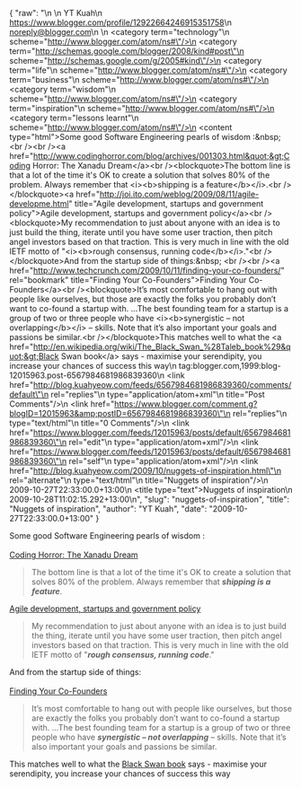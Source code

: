 {
  "raw": "<entry>\n  <author>\n    <name>YT Kuah</name>\n    <uri>https://www.blogger.com/profile/12922664246915351758</uri>\n    <email>noreply@blogger.com</email>\n  </author>\n  <category term=\"technology\"\n    scheme=\"http://www.blogger.com/atom/ns#\"/>\n  <category term=\"http://schemas.google.com/blogger/2008/kind#post\"\n    scheme=\"http://schemas.google.com/g/2005#kind\"/>\n  <category term=\"life\"\n    scheme=\"http://www.blogger.com/atom/ns#\"/>\n  <category term=\"business\"\n    scheme=\"http://www.blogger.com/atom/ns#\"/>\n  <category term=\"wisdom\"\n    scheme=\"http://www.blogger.com/atom/ns#\"/>\n  <category term=\"inspiration\"\n    scheme=\"http://www.blogger.com/atom/ns#\"/>\n  <category term=\"lessons learnt\"\n    scheme=\"http://www.blogger.com/atom/ns#\"/>\n  <content type=\"html\">Some good Software Engineering pearls of wisdom :&amp;nbsp; &lt;br /&gt;&lt;br /&gt;&lt;a href=&quot;http://www.codinghorror.com/blog/archives/001303.html&quot;&gt;Coding Horror: The Xanadu Dream&lt;/a&gt;&lt;br /&gt;&lt;blockquote&gt;The bottom line is that a lot of the time it's OK to create a solution that solves 80% of the problem. Always remember that &lt;i&gt;&lt;b&gt;shipping is a feature&lt;/b&gt;&lt;/i&gt;.&lt;br /&gt;&lt;/blockquote&gt;&lt;a href=&quot;http://joi.ito.com/weblog/2009/08/11/agile-developme.html&quot; title=&quot;Agile development, startups and government policy&quot;&gt;Agile development, startups and government policy&lt;/a&gt;&lt;br /&gt;&lt;blockquote&gt;My recommendation to just about anyone with an idea is to just build the thing, iterate until you have some user traction, then pitch angel investors based on that traction. This is very much in line with the old IETF motto of &quot;&lt;i&gt;&lt;b&gt;rough consensus, running code&lt;/b&gt;&lt;/i&gt;.&quot;&lt;br /&gt;&lt;/blockquote&gt;And from the startup side of things:&amp;nbsp; &lt;br /&gt;&lt;br /&gt;&lt;a href=&quot;http://www.techcrunch.com/2009/10/11/finding-your-co-founders/&quot; rel=&quot;bookmark&quot; title=&quot;Finding Your Co-Founders&quot;&gt;Finding Your Co-Founders&lt;/a&gt;&lt;br /&gt;&lt;blockquote&gt;It’s most comfortable to hang out with people like ourselves, but those are exactly the folks you probably don’t want to co-found a startup with. ...The best founding team for a startup is a group of two or three people who have &lt;i&gt;&lt;b&gt;synergistic – not overlapping&lt;/b&gt;&lt;/i&gt; – skills. Note that it’s also important your goals and passions be similar.&lt;br /&gt;&lt;/blockquote&gt;This matches well to what the &lt;a href=&quot;http://en.wikipedia.org/wiki/The_Black_Swan_%28Taleb_book%29&quot;&gt;Black Swan book&lt;/a&gt; says - maximise your serendipity, you increase your chances of success this way</content>\n  <id>tag:blogger.com,1999:blog-12015963.post-6567984681986839360</id>\n  <link href=\"http://blog.kuahyeow.com/feeds/6567984681986839360/comments/default\"\n    rel=\"replies\"\n    type=\"application/atom+xml\"\n    title=\"Post Comments\"/>\n  <link href=\"https://www.blogger.com/comment.g?blogID=12015963&amp;postID=6567984681986839360\"\n    rel=\"replies\"\n    type=\"text/html\"\n    title=\"0 Comments\"/>\n  <link href=\"https://www.blogger.com/feeds/12015963/posts/default/6567984681986839360\"\n    rel=\"edit\"\n    type=\"application/atom+xml\"/>\n  <link href=\"https://www.blogger.com/feeds/12015963/posts/default/6567984681986839360\"\n    rel=\"self\"\n    type=\"application/atom+xml\"/>\n  <link href=\"http://blog.kuahyeow.com/2009/10/nuggets-of-inspiration.html\"\n    rel=\"alternate\"\n    type=\"text/html\"\n    title=\"Nuggets of inspiration\"/>\n  <published>2009-10-27T22:33:00.0+13:00</published>\n  <title type=\"text\">Nuggets of inspiration</title>\n  <updated>2009-10-28T11:02:15.292+13:00</updated>\n</entry>",
  "slug": "nuggets-of-inspiration",
  "title": "Nuggets of inspiration",
  "author": "YT Kuah",
  "date": "2009-10-27T22:33:00.0+13:00"
}

Some good Software Engineering pearls of wisdom :&nbsp; <br /><br /><a href="http://www.codinghorror.com/blog/archives/001303.html">Coding Horror: The Xanadu Dream</a><br /><blockquote>The bottom line is that a lot of the time it's OK to create a solution that solves 80% of the problem. Always remember that <i><b>shipping is a feature</b></i>.<br /></blockquote><a href="http://joi.ito.com/weblog/2009/08/11/agile-developme.html" title="Agile development, startups and government policy">Agile development, startups and government policy</a><br /><blockquote>My recommendation to just about anyone with an idea is to just build the thing, iterate until you have some user traction, then pitch angel investors based on that traction. This is very much in line with the old IETF motto of "<i><b>rough consensus, running code</b></i>."<br /></blockquote>And from the startup side of things:&nbsp; <br /><br /><a href="http://www.techcrunch.com/2009/10/11/finding-your-co-founders/" rel="bookmark" title="Finding Your Co-Founders">Finding Your Co-Founders</a><br /><blockquote>It’s most comfortable to hang out with people like ourselves, but those are exactly the folks you probably don’t want to co-found a startup with. ...The best founding team for a startup is a group of two or three people who have <i><b>synergistic – not overlapping</b></i> – skills. Note that it’s also important your goals and passions be similar.<br /></blockquote>This matches well to what the <a href="http://en.wikipedia.org/wiki/The_Black_Swan_%28Taleb_book%29">Black Swan book</a> says - maximise your serendipity, you increase your chances of success this way